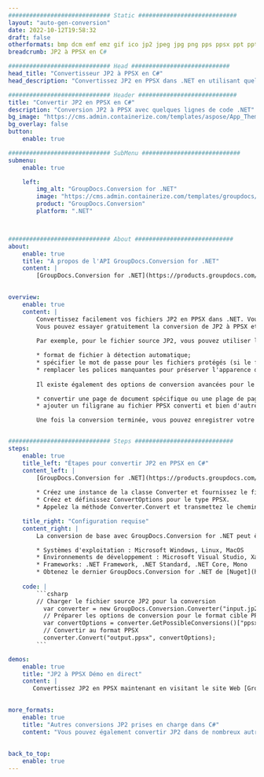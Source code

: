 ```yaml
---
############################# Static ############################
layout: "auto-gen-conversion"
date: 2022-10-12T19:58:32
draft: false
otherformats: bmp dcm emf emz gif ico jp2 jpeg jpg png pps ppsx ppt pptx psb psd svg svgz tga tif tiff webp wmf wmz
breadcrumb: JP2 à PPSX en C#

############################# Head ############################
head_title: "Convertisseur JP2 à PPSX en C#"
head_description: "Convertissez JP2 en PPSX dans .NET en utilisant quelques lignes de code. Utilisez l'API de conversion de documents GroupDocs pour convertir plus de 160 formats de fichiers."

############################# Header ############################
title: "Convertir JP2 en PPSX en C#"
description: "Conversion JP2 à PPSX avec quelques lignes de code .NET"
bg_image: "https://cms.admin.containerize.com/templates/aspose/App_Themes/V3/images/bg/header1.png"
bg_overlay: false
button:
    enable: true

############################# SubMenu ############################
submenu:
    enable: true

    left:
        img_alt: "GroupDocs.Conversion for .NET"
        image: "https://cms.admin.containerize.com/templates/groupdocs/images/product-logos/90x90-noborder/groupdocs-conversion-net.png"
        product: "GroupDocs.Conversion"
        platform: ".NET"



############################# About ############################
about:
    enable: true
    title: "À propos de l'API GroupDocs.Conversion for .NET"
    content: |
        [GroupDocs.Conversion for .NET](https://products.groupdocs.com/conversion/net/) peut être utilisé pour convertir Microsoft Word, Excel, PowerPoint, PDF, Visio et d'autres formats. GroupDocs.Conversion est une API autonome adaptée aux systèmes back-end et internes nécessitant des performances élevées. Il ne dépend d'aucun logiciel tel que Microsoft ou Open Office.
    

overview:
    enable: true
    content: |
        Convertissez facilement vos fichiers JP2 en PPSX dans .NET. Vous pouvez utiliser seulement quelques lignes de code C# dans n'importe quelle plate-forme de votre choix comme - Windows, Linux, macOS.
        Vous pouvez essayer gratuitement la conversion de JP2 à PPSX et évaluer la qualité des résultats de conversion. En plus des scénarios de conversion de fichiers simples, vous pouvez essayer des options plus avancées pour charger le fichier source JP2 et pour enregistrer le résultat de sortie PPSX. 
        
        Par exemple, pour le fichier source JP2, vous pouvez utiliser les options de chargement suivantes :

        * format de fichier à détection automatique;
        * spécifier le mot de passe pour les fichiers protégés (si le format de fichier le prend en charge);
        * remplacer les polices manquantes pour préserver l'apparence du document.
        
        Il existe également des options de conversion avancées pour le fichier PPSX :

        * convertir une page de document spécifique ou une plage de pages;
        * ajouter un filigrane au fichier PPSX converti et bien d'autres.

        Une fois la conversion terminée, vous pouvez enregistrer votre fichier PPSX dans le chemin du fichier local ou dans tout stockage tiers tel que FTP, Amazon S3, Google Drive, Dropbox, etc. Veuillez noter - pour convertir JP2 en PPSX aucun logiciel supplémentaire n'est nécessaire - comme MS Office, Open Office, Adobe Acrobat Reader, etc.


############################# Steps ############################
steps:
    enable: true
    title_left: "Étapes pour convertir JP2 en PPSX en C#"
    content_left: |
        [GroupDocs.Conversion for .NET](https://products.groupdocs.com/conversion/net/) permet aux développeurs de convertir facilement un fichier JP2 en PPSX avec quelques lignes de code.
        
        * Créez une instance de la classe Converter et fournissez le fichier JP2 avec le chemin complet
        * Créez et définissez ConvertOptions pour le type PPSX.
        * Appelez la méthode Converter.Convert et transmettez le chemin complet et le format (PPSX) en tant que paramètre

    title_right: "Configuration requise"
    content_right: |
        La conversion de base avec GroupDocs.Conversion for .NET peut être effectuée en quelques étapes simples. Nos API sont prises en charge sur toutes les principales plates-formes et systèmes d'exploitation. Avant d'exécuter le code ci-dessous, assurez-vous que les prérequis suivants sont installés sur votre système.

        * Systèmes d'exploitation : Microsoft Windows, Linux, MacOS
        * Environnements de développement : Microsoft Visual Studio, Xamarin, MonoDevelop
        * Frameworks: .NET Framework, .NET Standard, .NET Core, Mono
        * Obtenez le dernier GroupDocs.Conversion for .NET de [Nuget](https://www.nuget.org/packages/groupdocs.conversion)
         
    code: |
        ```csharp    
        // Charger le fichier source JP2 pour la conversion
          var converter = new GroupDocs.Conversion.Converter("input.jp2");
          // Préparer les options de conversion pour le format cible PPSX
          var convertOptions = converter.GetPossibleConversions()["ppsx"].ConvertOptions;
          // Convertir au format PPSX
          converter.Convert("output.ppsx", convertOptions);
        ```

demos:
    enable: true
    title: "JP2 à PPSX Démo en direct"
    content: |
       Convertissez JP2 en PPSX maintenant en visitant le site Web [GroupDocs.Conversion App](https://products.groupdocs.app/conversion/family). La démo en ligne présente les avantages suivants
          

more_formats:
    enable: true
    title: "Autres conversions JP2 prises en charge dans C#"
    content: "Vous pouvez également convertir JP2 dans de nombreux autres formats de fichiers. Veuillez consulter la liste ci-dessous."
       
       
back_to_top:
    enable: true
---
```


